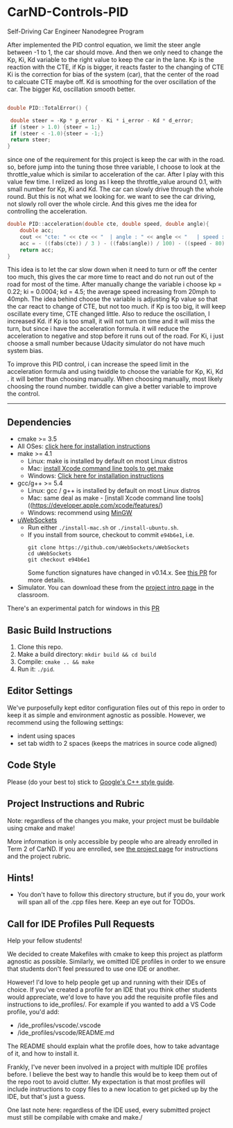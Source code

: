 # CarND-Controls-PID
Self-Driving Car Engineer Nanodegree Program

After implemented the PID control equation, we limit the steer angle between -1 to 1, the car should move. And then we only need to change the Kp, Ki, Kd variable to the right value to keep the car in the lane.
Kp is the reaction with the CTE, if Kp is bigger, it reacts faster to the changing of CTE
Ki is the correction for bias of the system (car), that the center of the road to calcuate CTE maybe off.
Kd is smoothing for the over oscillation of the car. The bigger Kd, oscillation smooth better.
```c

double PID::TotalError() {

 double steer = -Kp * p_error - Ki * i_error - Kd * d_error;
 if (steer > 1.0) {steer = 1;}
 if (steer < -1.0){steer = -1;}
 return steer; 
}
```
since one of the requirement for this project is keep the car with in the road.
so, before jump into the tuning those three variable, I choose to look at the throttle_value which is similar to acceleration of the car. After I play with this value few time. I relized as long as I keep the throttle_value around 0.1, with small number for Kp, Ki and Kd. The car can slowly drive through the whole round. But this is not what we looking for. 
we want to see the car driving, not slowly roll over the whole circle. And this gives me the idea for controlling the acceleration.
```c
double PID::acceleration(double cte, double speed, double angle){
	double acc;
	cout << "cte: " << cte << "  | angle : " << angle << "   | speed : " << speed << endl;
	acc = - ((fabs(cte)) / 3 ) - ((fabs(angle)) / 100) - ((speed - 80) / 100) + 0.2;
	return acc;
}

```
This idea is to let the car slow down when it need to turn or off the center too much, this gives the car more time to react and do not run out of the road for most of the time. 
After manually change the variable i choose kp = 0.22; ki = 0.0004; kd = 4.5; the average speed increasing from 20mph to 40mph. The idea behind choose the variable is adjusting Kp value so that the car react to change of CTE, but not too much. if Kp is too big, it will keep oscillate every time, CTE changed little. Also to reduce the oscillation, I increased Kd.
if Kp is too small, it will not turn on time and it will miss the turn, but since i have the acceleration formula. it will reduce the acceleration to negative and stop before it runs out of the road. For Ki, i just choose a small number because Udacity simulator do not have much system bias. 

To improve this PID control, i can increase the speed limit in the acceleration formula and using twiddle to choose the variable for Kp, Ki, Kd . it will better than choosing manually. When choosing manually, most likely choosing the round number. twiddle can give a better variable to improve the control.


---

## Dependencies

* cmake >= 3.5
 * All OSes: [click here for installation instructions](https://cmake.org/install/)
* make >= 4.1
  * Linux: make is installed by default on most Linux distros
  * Mac: [install Xcode command line tools to get make](https://developer.apple.com/xcode/features/)
  * Windows: [Click here for installation instructions](http://gnuwin32.sourceforge.net/packages/make.htm)
* gcc/g++ >= 5.4
  * Linux: gcc / g++ is installed by default on most Linux distros
  * Mac: same deal as make - [install Xcode command line tools]((https://developer.apple.com/xcode/features/)
  * Windows: recommend using [MinGW](http://www.mingw.org/)
* [uWebSockets](https://github.com/uWebSockets/uWebSockets)
  * Run either `./install-mac.sh` or `./install-ubuntu.sh`.
  * If you install from source, checkout to commit `e94b6e1`, i.e.
    ```
    git clone https://github.com/uWebSockets/uWebSockets 
    cd uWebSockets
    git checkout e94b6e1
    ```
    Some function signatures have changed in v0.14.x. See [this PR](https://github.com/udacity/CarND-MPC-Project/pull/3) for more details.
* Simulator. You can download these from the [project intro page](https://github.com/udacity/self-driving-car-sim/releases) in the classroom.

There's an experimental patch for windows in this [PR](https://github.com/udacity/CarND-PID-Control-Project/pull/3)

## Basic Build Instructions

1. Clone this repo.
2. Make a build directory: `mkdir build && cd build`
3. Compile: `cmake .. && make`
4. Run it: `./pid`. 

## Editor Settings

We've purposefully kept editor configuration files out of this repo in order to
keep it as simple and environment agnostic as possible. However, we recommend
using the following settings:

* indent using spaces
* set tab width to 2 spaces (keeps the matrices in source code aligned)

## Code Style

Please (do your best to) stick to [Google's C++ style guide](https://google.github.io/styleguide/cppguide.html).

## Project Instructions and Rubric

Note: regardless of the changes you make, your project must be buildable using
cmake and make!

More information is only accessible by people who are already enrolled in Term 2
of CarND. If you are enrolled, see [the project page](https://classroom.udacity.com/nanodegrees/nd013/parts/40f38239-66b6-46ec-ae68-03afd8a601c8/modules/f1820894-8322-4bb3-81aa-b26b3c6dcbaf/lessons/e8235395-22dd-4b87-88e0-d108c5e5bbf4/concepts/6a4d8d42-6a04-4aa6-b284-1697c0fd6562)
for instructions and the project rubric.

## Hints!

* You don't have to follow this directory structure, but if you do, your work
  will span all of the .cpp files here. Keep an eye out for TODOs.

## Call for IDE Profiles Pull Requests

Help your fellow students!

We decided to create Makefiles with cmake to keep this project as platform
agnostic as possible. Similarly, we omitted IDE profiles in order to we ensure
that students don't feel pressured to use one IDE or another.

However! I'd love to help people get up and running with their IDEs of choice.
If you've created a profile for an IDE that you think other students would
appreciate, we'd love to have you add the requisite profile files and
instructions to ide_profiles/. For example if you wanted to add a VS Code
profile, you'd add:

* /ide_profiles/vscode/.vscode
* /ide_profiles/vscode/README.md

The README should explain what the profile does, how to take advantage of it,
and how to install it.

Frankly, I've never been involved in a project with multiple IDE profiles
before. I believe the best way to handle this would be to keep them out of the
repo root to avoid clutter. My expectation is that most profiles will include
instructions to copy files to a new location to get picked up by the IDE, but
that's just a guess.

One last note here: regardless of the IDE used, every submitted project must
still be compilable with cmake and make./

